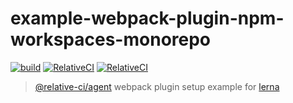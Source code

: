 # example-webpack-plugin-npm-workspaces-monorepo

[![build](https://github.com/relative-ci/example-webpack-plugin-lerna/actions/workflows/ci.yaml/badge.svg)](https://github.com/relative-ci/example-webpack-plugin-lerna/actions/workflows/ci.yaml)
[![RelativeCI](https://badges.relative-ci.com/badges/qsBTyWoumSSOUwdM3AZu?branch=main&style=flat)](https://app.relative-ci.com/projects/qsBTyWoumSSOUwdM3AZu)
[![RelativeCI](https://badges.relative-ci.com/badges/KTZFee63D2NggPzshnjx?branch=main&style=flat)](https://app.relative-ci.com/projects/KTZFee63D2NggPzshnjx)

> [@relative-ci/agent](https://github.com/relative-ci/agent) webpack plugin setup example for [lerna](https://lerna.js.org)
